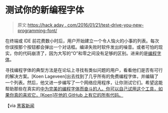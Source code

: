 # 测试你的新编程字体

> 原文:[https://hack aday . com/2016/01/21/test-drive-you-new-programming-font/](https://hackaday.com/2016/01/21/test-drive-you-new-programming-font/)

在终端或 IDE 前花费数小时后，用户开始建立一个令人恼火的小事的列表。每次你误按那个按钮都会弹出一个对话框。编译失败时软件发出的噪音。或者可怕的现实，你的代码崩溃了，因为大写的“O”和零之间没有足够的区别。进来的是[编程字体](http://app.programmingfonts.org/)。

寻找编程字体的典型方法是在论坛上寻找有类似问题的用户，看看他们是否有可行的解决方案。[Koen Lageveen]出去找到了几乎所有的免费编程字体，并编辑了一个列表。然后，他又进一步编写了一个网络应用程序，让你测试它们。希望这能帮助那些在真实的[中为完美的编程字体而奋斗的人。你可以自己试用这个工具，如果你真的喜欢它，[Koen]在他的 GitHub 上有它的所有代码。](http://hackaday.com/2015/09/02/hack-an-editor-fonts-for-programming/)

【via [黑客新闻](https://news.ycombinator.com/item?id=10904699)